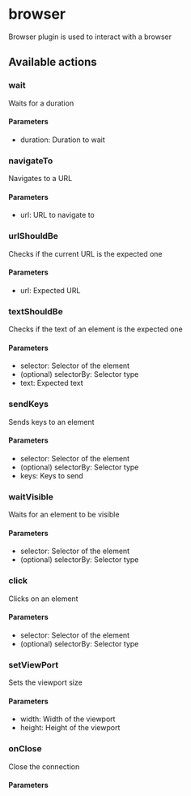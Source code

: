 # browser
Browser plugin is used to interact with a browser
## Available actions
### wait
Waits for a duration
#### Parameters
- duration: Duration to wait
### navigateTo
Navigates to a URL
#### Parameters
- url: URL to navigate to
### urlShouldBe
Checks if the current URL is the expected one
#### Parameters
- url: Expected URL
### textShouldBe
Checks if the text of an element is the expected one
#### Parameters
- selector: Selector of the element
-  (optional) selectorBy: Selector type
- text: Expected text
### sendKeys
Sends keys to an element
#### Parameters
- selector: Selector of the element
-  (optional) selectorBy: Selector type
- keys: Keys to send
### waitVisible
Waits for an element to be visible
#### Parameters
- selector: Selector of the element
-  (optional) selectorBy: Selector type
### click
Clicks on an element
#### Parameters
- selector: Selector of the element
-  (optional) selectorBy: Selector type
### setViewPort
Sets the viewport size
#### Parameters
- width: Width of the viewport
- height: Height of the viewport
### onClose
Close the connection
#### Parameters
